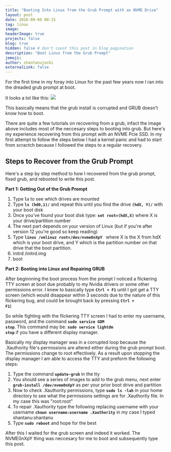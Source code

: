 ```yaml
---
title: "Booting Into Linux from the Grub Prompt with an NVME Drive"
layout: post
date: 2016-09-09 00:15
tag: linux
image: 
headerImage: true
projects: false
blog: true
hidden: false # don't count this post in blog pagination
description: "Boot Linux from the Grub Prompt"
jemoji: 
author: shantanujoshi
externalLink: false
---
```


For the first time in my foray into Linux for the past few years now I ran into the dreaded grub prompt at boot. 

It looks a lot like this:
<img src="http://terminalinflection.com/wordpress/wp-content/uploads/2012/10/GRUB-Ubuntu.png">

This basically means that the grub install is corrupted and GRUB doesn't know how to boot.

There are quite a few tutorials on recovering from a grub, infact the image above includes most of the neccesary steps to booting into grub. But here's my experience recovering from this prompt with an NVME Pcie SSD. In my first attempt to follow the steps below I had a kernel panic and had to start from scractch because I followed the steps to a regular recovery.

<h2 id="heading2"> Steps to Recover from the Grub Prompt </h2>
Here's a step by step method to how I recovered from the grub prompt, fixed grub, and rebooted to write this post.

<strong>Part 1: Getting Out of the Grub Prompt</strong>

<ol>
<li>Type <strong><code><span class="evidence">ls</span></code></strong> to see which drives are mounted</li>
<li>Type <strong><code><span class="evidence">ls (hd0,1)/</span></code></strong> and repeat this until you find the drive <strong><code><span class="evidence">(hdX, Y)/</span></code></strong> with your boot disk </li>
<li>Once you've found your boot disk type: <strong><code><span class="evidence">set root=(hdX,X)</span></code></strong> where X is your drive/partition number </li>
<li>The next part depends on your version of Linux (but if you're after version 12 you're good so keep reading)</li>
<li>Type <strong><code><span class="evidence">linux /vmlinuz root=/dev/nvme0nXpY </span></code></strong> where X is the X from hdX which is your boot drive, and Y which is the partition number on that drive that the boot partition.</li>
<li>initrd /initrd.img</li>
<li>boot</li>
</ol>






<strong>Part 2: Booting into Linux and Repairing GRUB</strong>

After beginnning the boot process from the prompt I noticed a flickering TTY screen at boot due probably to my Nvidia drivers or some other permissions error. I knew to basically type <strong><code><span class="evidence">Ctrl + F1</span></code></strong> until I got get a TTY screen (which would disappear within 3 seconds due to the nature of this flickering bug, and could be brought back by pressing <strong><code><span class="evidence">Ctrl + F1</span></code></strong>) 

 

So while fighting with the flickering TTY screen I had to enter my username, password, and the command <strong><code><span class="evidence">sudo service GDM stop</span></code></strong>. This command may be: <strong><code><span class="evidence">sudo service lightdm stop</span></code></strong> if you have a different display manager.

Basically my display manager was in a corrupted loop because the .Xauthority file's permissions are altered either during the grub prompt boot. The permissions change to root effectively. As a result upon stopping the display manager I am able to access the TTY and preform the following steps:

<ol>
<li> Type the command <strong><code><span class="evidence">update-grub</span></code></strong> in the tty </li>
<li> You should see a series of images to add to the grub menu, next enter <strong><code><span class="evidence">grub-install /dev/nvme0nXpY</span></code></strong> as per your prior boot drive and partition</li>
<li> Now to check .Xauthority permissions, type <strong><code><span class="evidence">sudo ls -lah</span></code></strong> in your home directory to see what the permissions settings are for .Xauthority file. In my case this was "root:root"</li>
<li> To repair .Xauthority type the following replacing username with your username <strong><code><span class="evidence">chown username:username .Xauthority</span></code></strong> in my case I typed shantanu:shantanu </li>
<li> Type <strong><code><span class="evidence">sudo reboot</span></code></strong> and hope for the best </li>
</ol>

After this I waited for the grub screen and indeed it worked. The NVME0nXpY thing was neccesary for me to boot and subsequently type this post.


